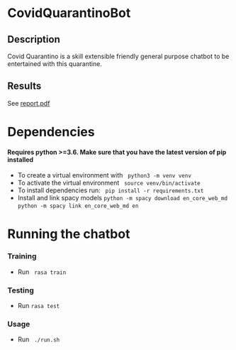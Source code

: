 # CovidQuarantinoBot
## Description
Covid Quarantino is a skill extensible friendly general purpose chatbot to be entertained with this quarantine.
## Results
See [report.pdf](results/acl_style_main.pdf) 
# Dependencies
#### Requires python >=3.6. Make sure that you have the latest version of pip installed
- To create a virtual environment with ` python3 -m venv venv`
- To activate the virtual environment ` source venv/bin/activate`
- To install dependencies run: ` pip install -r requirements.txt`
- Install and link spacy models
` python -m spacy download en_core_web_md `
` python -m spacy link en_core_web_md en `

# Running the chatbot
### Training
- Run ` rasa train`
### Testing
- Run `rasa test`
### Usage
- Run ` ./run.sh`
